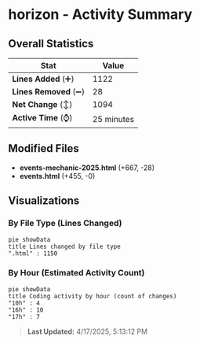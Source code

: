 # horizon - Activity Summary 

## Overall Statistics

| Stat                   | Value                                                             |
| ---------------------- | ----------------------------------------------------------------- |
| **Lines Added** (➕)   | 1122                                          |
| **Lines Removed** (➖) | 28                                        |
| **Net Change** (↕)    | 1094                |
| **Active Time** (⌚)   | 25 minutes |


## Modified Files
- **events-mechanic-2025.html** (+667, -28)
- **events.html** (+455, -0)

## Visualizations

### By File Type (Lines Changed)

```mermaid
pie showData
title Lines changed by file type
".html" : 1150
```

### By Hour (Estimated Activity Count)

```mermaid
pie showData
title Coding activity by hour (count of changes)
"10h" : 4
"16h" : 10
"17h" : 7
```


> **Last Updated:** 4/17/2025, 5:13:12 PM